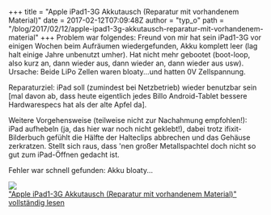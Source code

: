 +++
title = "Apple iPad1-3G Akkutausch (Reparatur mit vorhandenem Material)"
date = 2017-02-12T07:09:48Z
author = "typ_o"
path = "/blog/2017/02/12/apple-ipad1-3g-akkutausch-reparatur-mit-vorhandenem-material"
+++
Problem war folgendes: Freund von mir hat sein iPad1-3G vor einigen
Wochen beim Aufräumen wiedergefunden, Akku komplett leer (lag halt
einige Jahre unbenutzt umher). Hat nicht mehr gebootet (boot-loop, also
kurz an, dann wieder aus, dann wieder an, dann wieder aus usw). Ursache:
Beide LiPo Zellen waren bloaty...und hatten 0V Zellspannung.

Reparaturziel: iPad soll (zumindest bei Netzbetrieb) wieder benutzbar
sein \[mal davon ab, dass heute eigentlich jedes Billo Android-Tablet
bessere Hardwarespecs hat als der alte Apfel da\].

Weitere Vorgehensweise (teilweise nicht zur Nachahmung empfohlen\!):  
iPad aufhebeln (ja, das hier war noch nicht geklebt\!), dabei trotz
ifixit-Bilderbuch gefühlt die Hälfte der Halteclips abbrechen und das
Gehäuse zerkratzen. Stellt sich raus, dass 'nen großer Metallspachtel
doch nicht so gut zum iPad-Öffnen gedacht ist.

Fehler war schnell gefunden: Akku bloaty...

[![](https://flipdot.org/blog/uploads/ipad-bloaty1.serendipityThumb.jpg)](https://flipdot.org/blog/uploads/ipad-bloaty1.jpg)  
["Apple iPad1-3G Akkutausch (Reparatur mit vorhandenem Material)"
vollständig
lesen](https://flipdot.org/blog/archives/367-Apple-iPad1-3G-Akkutausch-Reparatur-mit-vorhandenem-Material.html#extended)
